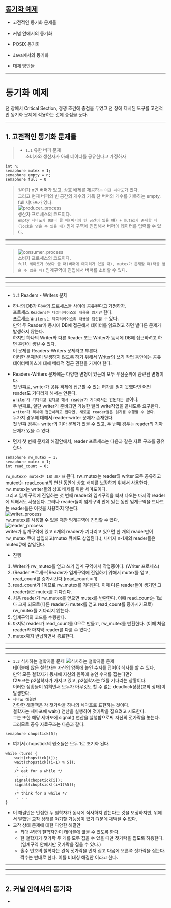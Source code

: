 ## [동기화 예제](./07_syncExamples/README.md)

- 고전적인 동기화 문제들

- 커널 안에서의 동기화

- POSIX 동기화

- Java에서의 동기화

- 대체 방안들

----
# 동기화 예제
전 장에서 Critical Section, 경쟁 조건에 중점을 두었고 전 장에 제시된 도구를 고전적인 동기화 문제에 적용하는 것에 중점을 둔다.

----
## 1. 고전적인 동기화 문제들
> - `1.1` 유한 버퍼 문제   
소비자와 생산자가 아래 데이터를 공유한다고 가정하자   
```
int n;
semaphore mutex = 1;
semaphore empty = n;
semaphore full = 0
```   
> 길이가 n인 버퍼가 있고, 상호 배제를 제공하는 `이진 세마포`가 있다.   
그리고 현재 버퍼의 빈 공간의 개수와 가득 찬 버퍼의 개수를 기록하는 empty, full 세마포가 있다.   
![producer_process](./producer_process.jpg)   
생산자 프로세스의 코드이다.   
`empty 세마포가 0보다 클 때(버퍼에 빈 공간이 있을 떄) + mutex가 존재할 때(lock을 얻을 수 있을 때)` 임계 구역에 진입해서 버퍼에 데이터를 입력할 수 있다.   

----
----
>![consumer_process](./consumer_process.jpg)   
소비자 프로세스의 코드이다.   
`full 세마포가 0보다 클 때(버퍼에 데이터가 있을 때), mutex가 존재할 떄(락을 얻을 수 있을 때)` 임계구역에 진입해서 버퍼를 소비할 수 있다.

----
----
----
- `1.2` Readers - Writers 문제   
- 하나의 DB가 다수의 프로세스들 사이에 공유된다고 가정하자.   
프로세스 `Readers는 데이터베이스의 내용을 읽기만` 한다.   
프로세스 `Writers는 데이터베이스의 내용을 갱신할 수` 있다.   
만약 두 Reader가 동시에 DB에 접근해서 데이터를 읽으려고 하면 별다른 문제가 발생하지 않는다.   
하지만 하나의 Writer와 다른 Reader 또는 Writer가 동시에 DB에 접근하려고 하면 혼란이 생길 수 있다.   
이 문제를 Readers-Writers 문제라고 부른다.   
이러한 문제점이 발생하지 않도록 하기 위해서 Writer의 쓰기 작업 동안에는 공유 데이터베이스에 대해 베타적 접근 권한을 가져야 한다.   

- Readers-Writers 문제에는 다양한 변형이 있는데 모두 우선순위에 관련된 변형이다.   
첫 번쨰로, writer가 공유 객체에 접근할 수 있는 허가를 얻지 못했다면 어떤 reader도 기다리게 해서는 안된다.   
`writer가 기다리고 있다고 해서 reader가 기다려서는 안된다는 말`이다.   
두 번째로, 일단 writer가 준비되면 가능한 빨리 write작업을 끝내도록 요구한다.   
`writer가 객체에 접근하려고 한다면, 새로운 reader들은 읽기를 수행할 수 없다`.   
두가지 경우에 대해서 reader-wirter 문제가 존재한다.   
첫 번쨰 경우는 writer의 기아 문제가 있을 수 있고, 두 번쨰 경우는 reader의 기아 문제가 있을 수 있다.   

- 먼저 첫 번째 문제의 해결안에서, reader 프로세스는 다음과 같은 자료 구조를 공유한다.   
```
semaphore rw_mutex = 1;
semaphore mutex = 1;
int read_count = 0;
```   
`rw_mutex와 mutex는 1로 초기화` 된다. rw_mutex는 reader와 writer 모두 공유하고 mutext는 read_count의 연산 동안에 상호 배제를 보장하기 위해서 사용한다.   
rw_mutex는 writer들의 상호 배제를 위한 세마포이다.   
그리고 임계 구역에 진입하는 첫 번째 reader와 임계구역을 빠져 나오는 마지막 reader에 의해서도 사용된다. 그러나 reader들이 임계구역 안에 있는 동안 임계구역을 드나드는 reader들은 이것을 사용하지 않는다.   
![writer_process](./writer_process.jpg)   
rw_mutex를 사용할 수 있을 때만 임계구역에 진입할 수 있다.   
![reader_process](./reader_process.jpg)   
writer가 임계구역에 있고 n개의 reader가 기다리고 있으면 한 개의 reader만이 rw_mutex 큐에 삽입되고(mutex 큐에도 삽입된다.), 나머지 n-1개의 reader들은 mutex큐에 삽입된다.

- 진행   
1. Writer가 rw_mutex를 얻고 쓰기 임계 구역에서 작업중이다. (Writer 프로세스)
2. (Reader 프로세스)Reader가 임계구역에 진입하기 위해서 mutex를 얻고, read_count를 증가시킨다.(read_count = 1)
3. read_count가 1이므로 rw_mutex를 기다린다. 이때 다른 reader들이 생기면 그 reader들은 mutex를 기다린다.
4. 처음 reader가 rw_mutex를 얻으면 mutex를 반환한다. 이떄 read_count는 1보다 크게 되므로(다른 reader가 mutex를 얻고 read_count를 증가시키므로) rw_mutex를 기다리지 않는다.
5. 임계구역의 코드를 수행한다.
6. 마지막 reader가 read_count를 0으로 만들고, rw_mutex를 반환한다. (이때 처음 reader와 마지막 reader를 다룰 수 있다.)
7. mutex까지 반납하면서 종료한다.

----
----
----
- `1.3` 식사하는 철학자들 문제
![식사하는 철학자들 문제](./%EC%8B%9D%EC%82%AC%ED%95%98%EB%8A%94_%EC%B2%A0%ED%95%99%EC%9E%90.jpg)   
테이블에 앉은 철학자는 자신의 양쪽에 놓인 수저를 집어야 식사를 할 수 있다.   
만약 모든 철학자가 동시에 자신의 왼쪽에 놓인 수저를 집는다면?   
f2포크는 p2철학자가 가지고 있고, p2철학자는 f3를 기다리는 상황이다.   
이러한 상황들이 얽히면서 모두가 아무것도 할 수 없는 deadlock상황(교착 상태)이 발생한다.   
- `세마포 해결안   `   
간단한 해결책은 각 젓가락을 하나의 세마포로 표현하는 것이다.   
철학자는 세마포에 wait() 연산을 실행하여 젓가락을 집으려고 시도한다.   
그는 또한 해당 세마포에 signal() 연산을 실행함으로써 자신의 젓가락을 놓는다.   
그러므로 공유 자료구조는 다음과 같다.   
```
semaphore chopstick[5];
```   
- 여기서 chopstick의 원소들은 모두 1로 초기화 된다.   
```
while (ture) {
    wait(chopstick[i]);
    wait(chopstick[(i+1) % 5]);
     . . .
    /* eat for a while */
     . . .
    signal(chopstick[i]);
    signal(choptsick[(i+1)%5]);
     . . .
    /* think for a while */
     . . .
}
```   
- 이 해결안은 인접한 두 철학자가 동시에 식사하지 않는다는 것을 보장하지만, 위에서 말했던 교착 상태를 야기할 가능성이 있기 떄문에 채택될 수 없다.   
- 교착 상태 문제에 대한 다양한 해결안
    - 최대 4명의 철학자만이 테이블에 앉을 수 있도록 한다.
    - 한 철학자가 젓가락 두 개를 모두 집을 수 있을 때만 젓가락을 집도록 허용한다.(임계구역 안에서만 젓가락을 집을 수 있다.)
    - 홀수 번호의 철학자는 왼쪽 젓가락을 먼저 집고 다음에 오른쪽 젓가락을 집는다. 짝수는 반대로 한다. 이를 비대칭 해결안 이라고 한다.

----
----
----
## 2. 커널 안에서의 동기화
- 